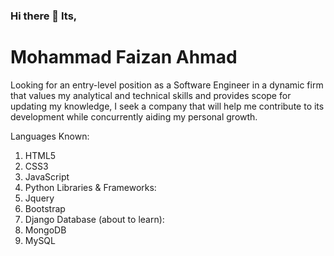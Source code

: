 ### Hi there 👋 Its, 

# Mohammad Faizan Ahmad
Looking for an entry-level position as a Software Engineer in a dynamic firm that values my analytical and technical skills and provides scope for updating my knowledge, I seek a company that will help me contribute to its development while concurrently aiding my personal growth.

Languages Known:
1. HTML5
1. CSS3
1. JavaScript
1. Python
Libraries & Frameworks:
1. Jquery
1. Bootstrap
1. Django 
Database (about to learn):
1. MongoDB
1. MySQL

